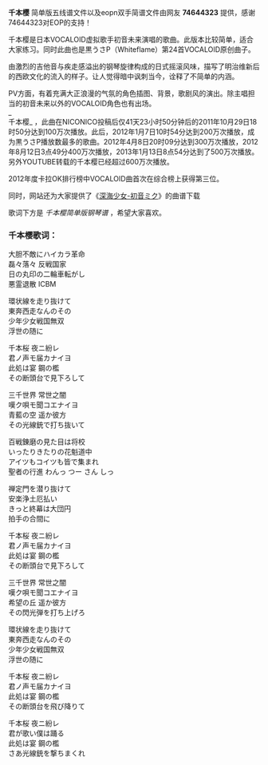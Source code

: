 

**千本樱** 简单版五线谱文件以及eopn双手简谱文件由网友 **74644323** 提供，感谢74644323对EOP的支持！  
  
千本樱是日本VOCALOID虚拟歌手初音未来演唱的歌曲。此版本比较简单，适合大家练习。同时此曲也是黒うさP（Whiteflame）第24首VOCALOID原创曲子。  
  
由激烈的吉他音与疾走感溢出的钢琴旋律构成的日式摇滚风味，描写了明治维新后的西欧文化的流入的样子。让人觉得暗中讽刺当今，诠释了不简单的内涵。  
  
PV方面，有着充满大正浪漫的气氛的角色插图、背景，歌剧风的演出。除主唱担当的初音未来以外的VOCALOID角色也有出场。  
_  
千本樱_
，此曲在NICONICO投稿后仅41天23小时50分钟后的2011年10月29日18时50分达到100万次播放。此后，2012年1月7日10时54分达到200万次播放，成为黒うさP播放数最多的歌曲。2012年4月8日20时09分达到300万次播放，2012年8月12日3点49分400万次播放，2013年1月13日8点54分达到了500万次播放。另外YOUTUBE转载的千本樱已经超过600万次播放。  
  
2012年度卡拉OK排行榜中VOCALOID曲首次在综合榜上获得第三位。  
  
同时，网站还为大家提供了《[深海少女-初音ミク](Music-1823-深海少女-初音ミク.html "深海少女-初音ミク")》的曲谱下载  
  
歌词下方是 _千本樱简单版钢琴谱_ ，希望大家喜欢。

### 千本樱歌词：

大胆不敵にハイカラ革命  
磊々落々 反戦国家  
日の丸印の二輪車転がし  
悪霊退散 ICBM

環状線を走り抜けて  
東奔西走なんのその  
少年少女戦国無双  
浮世の随に

千本桜 夜ニ紛レ  
君ノ声モ届カナイヨ  
此処は宴 鋼の檻  
その断頭台で見下ろして

三千世界 常世之闇  
嘆ク唄モ聞コエナイヨ  
青藍の空 遥か彼方  
その光線銃で打ち抜いて

百戦錬磨の見た目は将校  
いったりきたりの花魁道中  
アイツもコイツも皆で集まれ  
聖者の行進 わんっ つー さん しっ

禅定門を潜り抜けて  
安楽浄土厄払い  
きっと終幕は大団円  
拍手の合間に

千本桜 夜ニ紛レ  
君ノ声モ届カナイヨ  
此処は宴 鋼の檻  
その断頭台で見下ろして

三千世界 常世之闇  
嘆ク唄モ聞コエナイヨ  
希望の丘 遥か彼方  
その閃光弾を打ち上げろ

環状線を走り抜けて  
東奔西走なんのその  
少年少女戦国無双  
浮世の随に

千本桜 夜ニ紛レ  
君ノ声モ届カナイヨ  
此処は宴 鋼の檻  
その断頭台を飛び降りて

千本桜 夜ニ紛レ  
君が歌い僕は踊る  
此処は宴 鋼の檻  
さあ光線銃を撃ちまくれ

